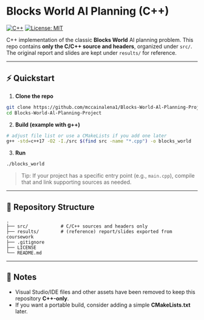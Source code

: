 # Blocks World AI Planning (C++)

[![C++](https://img.shields.io/badge/C%2B%2B-17-blue.svg)](#)
[![License: MIT](https://img.shields.io/badge/License-MIT-yellow.svg)](LICENSE)

C++ implementation of the classic **Blocks World** AI planning problem. This repo contains **only the C/C++ source and headers**, organized under `src/`. The original report and slides are kept under `results/` for reference.

---

## ⚡ Quickstart

1) **Clone the repo**
```bash
git clone https://github.com/mccainalena1/Blocks-World-Al-Planning-Project.git
cd Blocks-World-Al-Planning-Project
```

2) **Build (example with g++)**
```bash
# adjust file list or use a CMakeLists if you add one later
g++ -std=c++17 -O2 -I./src $(find src -name "*.cpp") -o blocks_world
```

3) **Run**
```bash
./blocks_world
```

> Tip: If your project has a specific entry point (e.g., `main.cpp`), compile that and link supporting sources as needed.

---

## 📂 Repository Structure
```
.
├── src/            # C/C++ sources and headers only
├── results/        # (reference) report/slides exported from coursework
├── .gitignore
├── LICENSE
└── README.md
```

---

## 📝 Notes
- Visual Studio/IDE files and other assets have been removed to keep this repository **C++-only**.
- If you want a portable build, consider adding a simple **CMakeLists.txt** later.

